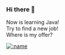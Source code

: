 ### Hi there 👋
Now is learning Java!  
Try to find a new job!  
Where is my offer?
<!--
**cyb233/cyb233** is a ✨ _special_ ✨ repository because its `README.md` (this file) appears on your GitHub profile.

Here are some ideas to get you started:

- 🔭 I’m currently working on ...
- 🌱 I’m currently learning ...
- 👯 I’m looking to collaborate on ...
- 🤔 I’m looking for help with ...
- 💬 Ask me about ...
- 📫 How to reach me: ...
- 😄 Pronouns: ...
- ⚡ Fun fact: ...
-->


[![:name](https://count.getloli.com/get/@cyb233?theme=gelbooru)](https://count.getloli.com/)
